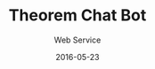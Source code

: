 ---
title: Theorem Chat Bot
subtitle: Web Service
date: 2016-05-23
description: A wrote a chat bot with a bunch of helpful features for the group chat I use with my friends.
icon: chat-bot.svg
---